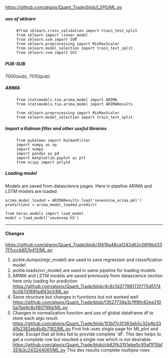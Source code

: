 https://github.com/algoix/Quant_Trade/blob/L2P0/ML.py

##### use of sklearn

         #from sklearn.cross_validation import train_test_split
         from sklearn import linear_model
         from sklearn.svm import SVR
         from sklearn.preprocessing import MinMaxScaler
         from sklearn.model_selection import train_test_split
         from sklearn.svm import SVC

##### PUB-SUB
7000(sub), 7010(pub)

##### ARIMA
         from statsmodels.tsa.arima_model import ARIMA
         from statsmodels.tsa.arima_model import ARIMAResults

         from sklearn.preprocessing import MinMaxScaler
         from sklearn.model_selection import train_test_split

##### Import a Kalman filter and other useful libraries
         from pykalman import KalmanFilter
         import numpy as np
         import numpy
         import pandas as pd
         import matplotlib.pyplot as plt
         from scipy import poly1d

##### Loading model

Models are saved from datascience pages. Here in pipeline ARIMA and LSTM models are loaded
         
    arima_model_loaded = ARIMAResults.load('sevennine_arima.pkl')
    predictions = arima_model_loaded.predict(

    from keras.models import load_model
    model = load_model('sevensep.h5')
---

#### Changes
https://github.com/algoix/Quant_Trade/blob/3f419a48ca1242d62c06f6bd337f7cccb657e411/ML.py
1. pickle.dumps(regr_model) are used to save regression and classification model
2. pickle.loads(svr_model) are used in same pipeline for loading models
3. ARIMA and LSTM models are saved previously from datascience section here only loading for prediction
https://github.com/algoix/Quant_Trade/blob/4c8c1d37788172f775d51746c067d189fadf43e3/ML.py
1. Same structure but changes in functions but not worked well
https://github.com/algoix/Quant_Trade/blob/f3527739a3c1ff8fc62ee2105a7be9c8cf80799d/ML.py
1. Changes in normalization function and use of global dataframe df to store each algo result.
https://github.com/algoix/Quant_Trade/blob/1f3bf7c5f363eb5c32e4b334fb2382eb4b4b7182/ML.py
First link uses single page for ML,plot and trade. Except that all links fail to provide complete 'df'. This dev helps to get
a complete row but resulted a single row which is not desirable. 
https://github.com/algoix/Quant_Trade/blob/cb82fb3151ebe5c95af1f15bf351b3c243244061/ML.py
This dev results complete multiplw rows 


